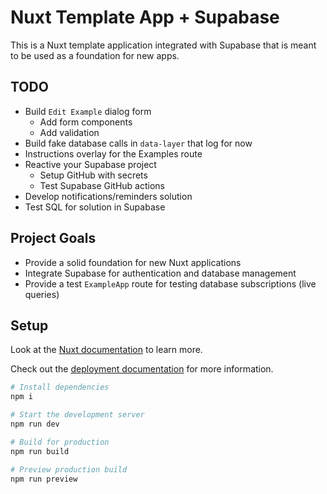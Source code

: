 # Nuxt Template App + Supabase

This is a Nuxt template application integrated with Supabase that is meant to be used as a
foundation for new apps.

## TODO

- Build `Edit Example` dialog form
  - Add form components
  - Add validation
- Build fake database calls in `data-layer` that log for now
- Instructions overlay for the Examples route
- Reactive your Supabase project
  - Setup GitHub with secrets
  - Test Supabase GitHub actions
- Develop notifications/reminders solution
- Test SQL for solution in Supabase

## Project Goals

- Provide a solid foundation for new Nuxt applications
- Integrate Supabase for authentication and database management
- Provide a test `ExampleApp` route for testing database subscriptions (live queries)

## Setup

Look at the [Nuxt documentation](https://nuxt.com/docs/getting-started/introduction) to learn more.

Check out the [deployment documentation](https://nuxt.com/docs/getting-started/deployment) for more
information.

```sh
# Install dependencies
npm i

# Start the development server
npm run dev

# Build for production
npm run build

# Preview production build
npm run preview
```
